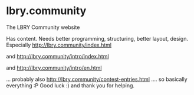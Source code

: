 # lbry.community
The LBRY Community website

Has content. Needs better programming, structuring, better layout, design.
Especially http://lbry.community/index.html

and http://lbry.community/intro/index.html

and http://lbry.community/intro/en.html

... probably also http://lbry.community/contest-entries.html
.... so basically everything :P
Good luck :) and thank you for helping.
